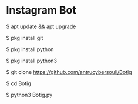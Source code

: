 # Instagram Bot



$ apt update && apt upgrade

$ pkg install git 

$ pkg install python

$ pkg install python3

$ git clone https://github.com/antrucybersoull/Botig

$ cd Botig

$ python3 Botig.py

